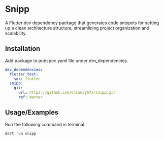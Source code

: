 
# Snipp

A Flutter dev dependency package that generates code snippets for setting up a clean architecture structure, streamlining project organization and scalability.

## Installation

Add package to pubspec.yaml file under dev_dependencies.

```yaml
dev_dependencies:
  flutter_test:
    sdk: flutter
  snipp:
    git:
      url: https://github.com/Chinmay575/snipp.git
      ref: master

```
## Usage/Examples

Run the following command in terminal.

```bash 
dart run snipp
```

